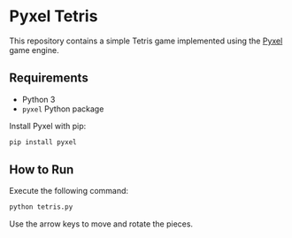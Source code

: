# Pyxel Tetris

This repository contains a simple Tetris game implemented using the [Pyxel](https://github.com/kitao/pyxel) game engine.

## Requirements

- Python 3
- `pyxel` Python package

Install Pyxel with pip:

```bash
pip install pyxel
```

## How to Run

Execute the following command:

```bash
python tetris.py
```

Use the arrow keys to move and rotate the pieces.
